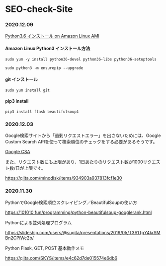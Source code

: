 # SEO-check-Site

### 2020.12.09
[Python3.6 インストール on Amazon Linux AMI](https://qiita.com/hitobb/items/62bcd1c4995d996d4652)

#### Amazon Linux Python3 インストール方法

```
sudo yum -y install python36-devel python36-libs python36-setuptools 
```

```
sudo python3 -m ensurepip --upgrade
```

#### git インストール

```
sudo yum install git 
```


#### pip3 install

```
pip3 install flask beautifulsoup4
```

### 2020.12.03
Google検索サイトから「過剰リクエストエラー」を出さないためには、Google Custom Search APIを使って検索順位のチェックをする必要があるそうです。

[Google CSA](https://qiita.com/kingpanda/items/54043eddcf09699ceabc)

また、リクエスト数にも上限があり、1日あたりのリクエスト数が1000リクエスト数/日が上限です。

https://qiita.com/minodisk/items/934903a937813fcf1e30



### 2020.11.30
PythonでGoogle検索順位スクレイピング／BeautifulSoupの使い方

https://101010.fun/programming/python-beautifulsoup-googlerank.html

Pythonによる並列処理プログラム

https://slideship.com/users/@sugita/presentations/2019/05/T3A1TgY4krSMBn2CPiWc2b/

Python Flask, GET, POST 基本動作メモ

https://qiita.com/SKYS/items/e4c62d7de015574e6db6
